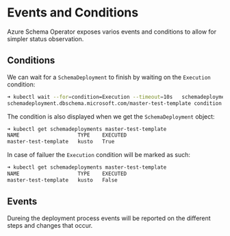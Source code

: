 # Events and Conditions

Azure Schema Operator exposes varios events and conditions to allow for simpler status observation.

## Conditions

We can wait for a `SchemaDeployment` to finish by waiting on the `Execution` condition:

```bash
➜ kubectl wait --for=condition=Execution --timeout=10s   schemadeployment/master-test-template
schemadeployment.dbschema.microsoft.com/master-test-template condition met
```

The condition is also displayed when we get the `SchemaDeployment` object:

```bash
➜ kubectl get schemadeployments master-test-template
NAME                   TYPE    EXECUTED
master-test-template   kusto   True
```

In case of failuer the `Execution` condition will be marked as such:

```bash
➜ kubectl get schemadeployments master-test-template
NAME                   TYPE    EXECUTED
master-test-template   kusto   False
```

## Events

Dureing the deployment process events will be reported on the different steps and changes that occur.
